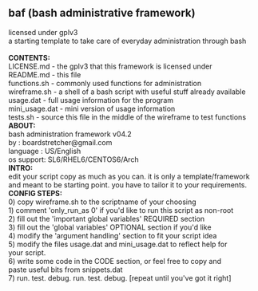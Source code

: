<h2>baf (bash administrative framework)</h2>
licensed under gplv3<br/>
a starting template to take care of everyday administration through bash<br/>
<br/>
<b>CONTENTS:</b><br/>
LICENSE.md		- the gplv3 that this framework is licensed under<br/>
README.md		- this file<br/>
functions.sh	- commonly used functions for administration<br/>
wireframe.sh	- a shell of a bash script with useful stuff already available<br/>
usage.dat		- full usage information for the program<br/>
mini_usage.dat	- mini version of usage information<br/>
tests.sh		- source this file in the middle of the wireframe to test functions<br/>
<b>ABOUT:</b><br/>
bash administration framework v04.2<br/>
by		: boardstretcher@gmail.com<br/>
language	: US/English<br/>
os support: SL6/RHEL6/CENTOS6/Arch<br/>
<b>INTRO:</b><br/>
edit your script copy as much as you can. it is only a template/framework<br/>
and meant to be starting point. you have to tailor it to your requirements.<br/>
<b>CONFIG STEPS:</b><br/>
0) copy wireframe.sh to the scriptname of your choosing<br/>
1) comment 'only_run_as 0' if you'd like to run this script as non-root<br/>
2) fill out the 'important global variables' REQUIRED section<br/>
3) fill out the 'global variables' OPTIONAL section if you'd like<br/>
4) modify the 'argument handling' section to fit your script idea<br/>
5) modify the files usage.dat and mini_usage.dat to reflect help for<br/>
   your script.<br/>
6) write some code in the CODE section, or feel free to copy and <br/>
   paste useful bits from snippets.dat<br/>
7) run. test. debug. run. test. debug. [repeat until you've got it right]<br/>

